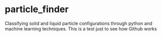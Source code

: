 # particle_finder
Classifying solid and liquid particle configurations through python and machine learning techniques.
This is a test just to see how Github works
